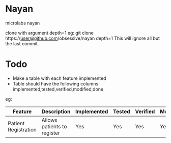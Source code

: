 # Nayan
microlabs nayan

clone with argument depth=1
eg: git clone https://user@github.com/obsessive/nayan depth=1 
This will ignore all but the last commit.

# Todo 
- Make a table with each feature implemented 
- Table should have the following columns implemented,tested,verified,modified,done

eg:

| Feature | Description | Implemented | Tested | Verified | Modified | Done |
| ---| --- | --- | --- | --- | --- | --- |
| Patient Registration |  Allows patients to register | Yes  | Yes  | Yes  | Yes  | Yes  |
